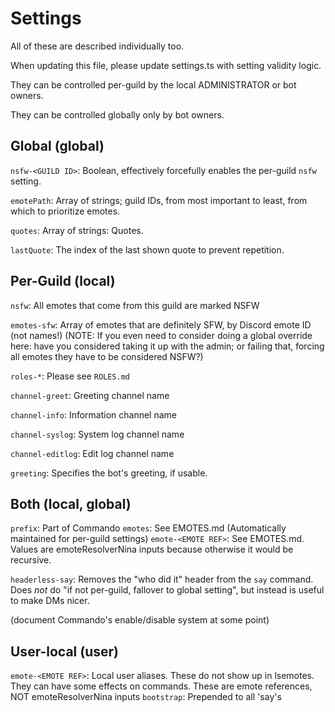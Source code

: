 # Settings

All of these are described individually too.

When updating this file, please update settings.ts with setting validity logic.

They can be controlled per-guild by the local ADMINISTRATOR or bot owners.

They can be controlled globally only by bot owners.

## Global (global)

`nsfw-<GUILD ID>`: Boolean, effectively forcefully enables the per-guild `nsfw` setting.

`emotePath`: Array of strings; guild IDs, from most important to least, from which to prioritize emotes.

`quotes`: Array of strings: Quotes.

`lastQuote`: The index of the last shown quote to prevent repetition.

## Per-Guild (local)

`nsfw`: All emotes that come from this guild are marked NSFW

`emotes-sfw`: Array of emotes that are definitely SFW, by Discord emote ID (not names!)
 (NOTE: If you even need to consider doing a global override here:
  have you considered taking it up with the admin;
  or failing that, forcing all emotes they have to be considered NSFW?)

`roles-*`: Please see `ROLES.md`

`channel-greet`: Greeting channel name

`channel-info`: Information channel name

`channel-syslog`: System log channel name

`channel-editlog`: Edit log channel name

`greeting`: Specifies the bot's greeting, if usable.

## Both (local, global)

`prefix`: Part of Commando
`emotes`: See EMOTES.md (Automatically maintained for per-guild settings)
`emote-<EMOTE REF>`: See EMOTES.md. Values are emoteResolverNina inputs because otherwise it would be recursive.

`headerless-say`: Removes the "who did it" header from the `say` command.
 Does *not* do "if not per-guild, fallover to global setting", but instead is useful to make DMs nicer.

(document Commando's enable/disable system at some point)

## User-local (user)

`emote-<EMOTE REF>`: Local user aliases. These do not show up in lsemotes. They can have some effects on commands. These are emote references, NOT emoteResolverNina inputs
`bootstrap`: Prepended to all 'say's
